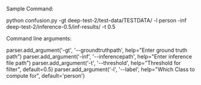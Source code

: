 

Sample Command:

python confusion.py -gt deep-test-2/test-data/TESTDATA/ -l person -inf deep-test-2/inference-0.5/inf-results/ -t 0.5


Command line arguments:

 parser.add_argument('-gt', '--groundtruthpath', help="Enter ground truth path")
    parser.add_argument('-inf', '--inferencepath', help="Enter inference file path")
    parser.add_argument('-t', '--threshold', help="Threshold for filter", default=0.5)
    parser.add_argument('-l', '--label', help="Which Class to compute for", default='person')
